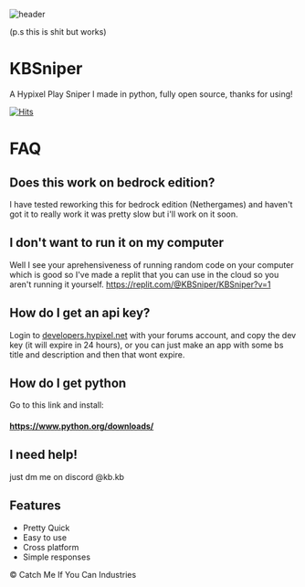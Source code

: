 ![header](https://capsule-render.vercel.app/api?type=waving&color=auto&height=300&section=header&text=KBSniper&fontSize=90&animation=fadeIn)

(p.s this is shit but works)

# KBSniper

A Hypixel Play Sniper I made in python, fully open source, thanks for using!

[![Hits](https://hits.seeyoufarm.com/api/count/incr/badge.svg?url=https%3A%2F%2Fgithub.com%2FKBCats%2FKBSniper&count_bg=%23703DA3&title_bg=%23555555&icon=python.svg&icon_color=%23E7E7E7&title=Views&edge_flat=false)](https://hits.seeyoufarm.com)

# FAQ

## Does this work on bedrock edition?

I have tested reworking this for bedrock edition (Nethergames) and haven't got it to 
really work it was pretty slow but i'll work on it soon.

## I don't want to run it on my computer

Well I see your aprehensiveness of running random code on your computer which is good
so I've made a replit that you can use in the cloud so you aren't running it yourself.
https://replit.com/@KBSniper/KBSniper?v=1

## How do I get an api key?

Login to [developers.hypixel.net](https://developer.hypixel.net/dashboard) with your forums account, and copy the dev key (it will expire in 24 hours), or you can just make an app with some bs title and description and then that wont expire.

## How do I get python 

Go to this link and install:
#### https://www.python.org/downloads/


## I need help! 

just dm me on discord @kb.kb



## Features

- Pretty Quick
- Easy to use
- Cross platform
- Simple responses


© Catch Me If You Can Industries
